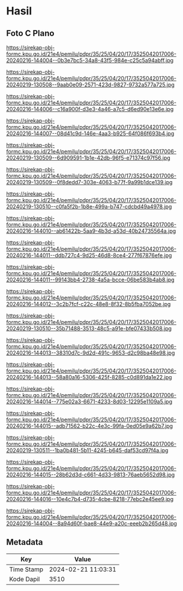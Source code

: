 # Hasil

## Foto C Plano

https://sirekap-obj-formc.kpu.go.id/21e4/pemilu/pdpr/35/25/04/20/17/3525042017006-20240216-144004--0b3e7bc5-34a8-43f5-984e-c25c5a94abff.jpg

https://sirekap-obj-formc.kpu.go.id/21e4/pemilu/pdpr/35/25/04/20/17/3525042017006-20240219-130508--9aab0e09-2571-423d-9827-9732a577a725.jpg

https://sirekap-obj-formc.kpu.go.id/21e4/pemilu/pdpr/35/25/04/20/17/3525042017006-20240216-144006--c16a900f-d3e3-4a46-a7c5-d6ed90e13e6e.jpg

https://sirekap-obj-formc.kpu.go.id/21e4/pemilu/pdpr/35/25/04/20/17/3525042017006-20240216-144007--08d41c9d-146e-4aa3-b925-64f086f693b4.jpg

https://sirekap-obj-formc.kpu.go.id/21e4/pemilu/pdpr/35/25/04/20/17/3525042017006-20240219-130509--6d909591-1b1e-42db-96f5-e71374c97f56.jpg

https://sirekap-obj-formc.kpu.go.id/21e4/pemilu/pdpr/35/25/04/20/17/3525042017006-20240219-130509--0f8dedd7-303e-4063-b77f-9a99b1dce139.jpg

https://sirekap-obj-formc.kpu.go.id/21e4/pemilu/pdpr/35/25/04/20/17/3525042017006-20240219-130510--c0fa5f2b-1b8e-499a-b747-cdcbd49a4978.jpg

https://sirekap-obj-formc.kpu.go.id/21e4/pemilu/pdpr/35/25/04/20/17/3525042017006-20240216-144010--ab61422b-5aa9-4b3d-a53d-40b24735564a.jpg

https://sirekap-obj-formc.kpu.go.id/21e4/pemilu/pdpr/35/25/04/20/17/3525042017006-20240216-144011--ddb727c4-9d25-46d8-8ce4-277f67876efe.jpg

https://sirekap-obj-formc.kpu.go.id/21e4/pemilu/pdpr/35/25/04/20/17/3525042017006-20240216-144011--99143bb4-2738-4a5a-bcce-06be583b4ab8.jpg

https://sirekap-obj-formc.kpu.go.id/21e4/pemilu/pdpr/35/25/04/20/17/3525042017006-20240216-144012--3c2b7fcf-c22c-48e8-8f32-8b5fba7052be.jpg

https://sirekap-obj-formc.kpu.go.id/21e4/pemilu/pdpr/35/25/04/20/17/3525042017006-20240219-130510--35b71488-3513-48c5-a91e-bfe07433b508.jpg

https://sirekap-obj-formc.kpu.go.id/21e4/pemilu/pdpr/35/25/04/20/17/3525042017006-20240216-144013--38310d7c-9d2d-491c-9653-d2c98ba48e98.jpg

https://sirekap-obj-formc.kpu.go.id/21e4/pemilu/pdpr/35/25/04/20/17/3525042017006-20240216-144013--58a80a16-5306-425f-8285-c0d891da1e22.jpg

https://sirekap-obj-formc.kpu.go.id/21e4/pemilu/pdpr/35/25/04/20/17/3525042017006-20240216-144014--775e02a3-6671-4233-8d03-12295e1109a5.jpg

https://sirekap-obj-formc.kpu.go.id/21e4/pemilu/pdpr/35/25/04/20/17/3525042017006-20240216-144015--adb71562-b22c-4e3c-99fa-0ed05e9a62b7.jpg

https://sirekap-obj-formc.kpu.go.id/21e4/pemilu/pdpr/35/25/04/20/17/3525042017006-20240219-130511--1ba0b481-5b11-4245-b645-daf53cd97f4a.jpg

https://sirekap-obj-formc.kpu.go.id/21e4/pemilu/pdpr/35/25/04/20/17/3525042017006-20240216-144015--28b62d3d-c661-4d33-9813-76aeb5652d98.jpg

https://sirekap-obj-formc.kpu.go.id/21e4/pemilu/pdpr/35/25/04/20/17/3525042017006-20240216-144016--10e4c7b4-d735-4cbe-8218-77ebc2e45ee9.jpg

https://sirekap-obj-formc.kpu.go.id/21e4/pemilu/pdpr/35/25/04/20/17/3525042017006-20240216-144004--8a94d60f-bae8-44e9-a20c-eeeb2b265d48.jpg


## Metadata

| Key        | Value               |
| ---------- | ------------------- |
| Time Stamp | 2024-02-21 11:03:31 |
| Kode Dapil | 3510                |



